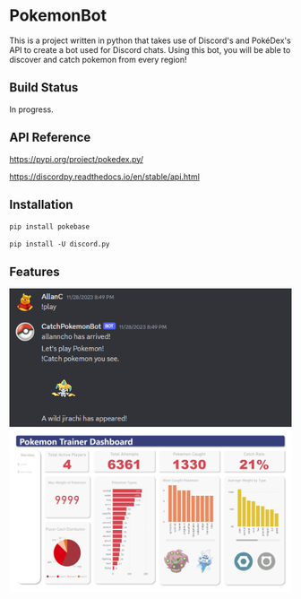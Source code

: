 # PokemonBot

This is a project written in python that takes use of Discord's and PokéDex's API to create a bot used for Discord chats. Using this bot, you will be able to discover and catch pokemon from every region!

## Build Status
In progress.


## API Reference

https://pypi.org/project/pokedex.py/

https://discordpy.readthedocs.io/en/stable/api.html

## Installation

``pip install pokebase``

``pip install -U discord.py``

## Features

![alt text](https://github.com/ChoAllan/PokemonBot/blob/master/pokemon-discord-play.png)
![alt text](https://github.com/ChoAllan/PokemonBot/blob/master/pokemonpicture.png)
